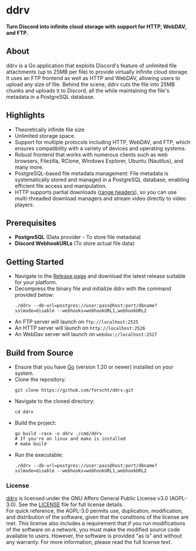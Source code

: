 # ddrv
**Turn Discord into infinite cloud storage with support for HTTP, WebDAV, and FTP.**

## About
ddrv is a Go application that exploits Discord's feature of unlimited file attachments (up to 25MB per file) to provide virtually infinite cloud storage.
It uses an FTP frontend as well as HTTP and WebDAV, allowing users to upload any size of file. Behind the scene, ddrv cuts the file into 25MB chunks and uploads it to Discord, all the while maintaining the file's metadata in a PostgreSQL database.

## Highlights
- Theoretically infinite file size
- Unlimited storage space.
- Support for multiple protocols including HTTP, WebDAV, and FTP, which ensures compatibility with a variety of devices and operating systems.
- Robust frontend that works with numerous clients such as web browsers, Filezilla, RClone, Windows Explorer, Ubuntu (Nautilus), and many more.
- PostgreSQL-based file metadata management: File metadata is systematically stored and managed in a PostgreSQL database, enabling efficient file access and manipulation.
- HTTP supports partial downloads ([range headers](https://developer.mozilla.org/en-US/docs/Web/HTTP/Headers/Range)), so you can use multi-threaded download managers and stream video directly to video players. 

## Prerequisites
- **PostgreSQL** (Data provider - To store file metadata)
- **Discord WebhookURLs** (To store actual file data)

## Getting Started
- Navigate to the [Release page](https://github.com/forscht/ddrv/releases) and download the latest release suitable for your platform.
- Decompress the binary file and initialize ddrv with the command provided below:
    ```shell
    ./ddrv --db-url=postgres://user:pass@host:port/dbname?sslmode=disable --webhooks=webhookURL1,webhookURL2
    ```
- An FTP server will launch on `ftp://localhost:2525`
- An HTTP server will launch on `http://localhost:2526`
- An WebDav server will launch on `webdav://localhost:2527`

## Build from Source
- Ensure that you have [Go](https://go.dev/doc/install) (version 1.20 or newer) installed on your system.
- Clone the repository:
  ```shell
  git clone https://github.com/forscht/ddrv.git
  ```
- Navigate to the cloned directory:
  ```shell
  cd ddrv
  ```
- Build the project:
  ```shell
  go build -race -o ddrv ./cmd/ddrv
  # If you're on linux and make is installed
  # make build
  ```
- Run the executable:
  ```shell
  ./ddrv --db-url=postgres://user:pass@host:port/dbname?sslmode=disable --webhooks=webhookURL1,webhookURL2
  ```

### License
[ddrv](/) is licensed under the GNU Affero General Public License v3.0 (AGPL-3.0). See the [LICENSE](LICENSE) file for full license details. <br /> 
For quick reference, the AGPL-3.0 permits use, duplication, modification, and distribution of the software, given that the conditions of the license are met. This license also includes a requirement that if you run modifications of the software on a network, you must make the modified source code available to users. However, the software is provided "as is" and without any warranty. For more information, please read the full license text.
